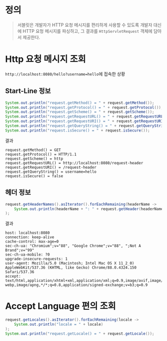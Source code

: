 # 정의
> 서블릿은 개발자가 HTTP 요청 메시지를 편리하게 사용할 수 있도록 개발자 대신에 HTTP 요청 메시지를 파싱하고, 그 결과를 `HttpServletRequest` 객체에 담아서 제공한다.

# Http 요청 메시지 조회

`http://localhost:8080/hello?username=hello`에 접속한 상황
## Start-Line 정보
```java
System.out.println("request.getMethod() = " + request.getMethod());
System.out.println("request.getProtocol() = " + request.getProtocol());
System.out.println("request.getScheme() = " + request.getScheme());
System.out.println("request.getRequestURL() = " + request.getRequestURL());
System.out.println("request.getRequestURI() = " + request.getRequestURI());    
System.out.println("request.getQueryString() = " + request.getQueryString());  
System.out.println("request.isSecure() = " + request.isSecure()); 
```
결과
```console
request.getMethod() = GET
request.getProtocol() = HTTP/1.1
request.getScheme() = http
request.getRequestURL() = http://localhost:8080/request-header
request.getRequestURI() = /request-header
request.getQueryString() = username=hello
request.isSecure() = false
```
## 헤더 정보
```java
request.getHeaderNames().asIterator().forEachRemaining(headerName -> 
	System.out.println(headerName + ": " + request.getHeader(headerName))
);
```
결과
```console
host: localhost:8080
connection: keep-alive
cache-control: max-age=0
sec-ch-ua: "Chromium";v="88", "Google Chrome";v="88", ";Not A Brand";v="99"
sec-ch-ua-mobile: ?0
upgrade-insecure-requests: 1
user-agent: Mozilla/5.0 (Macintosh; Intel Mac OS X 11_2_0) AppleWebKit/537.36 (KHTML, like Gecko) Chrome/88.0.4324.150 Safari/537.36
accept: text/html,application/xhtml+xml,application/xml;q=0.9,image/avif,image/ webp,image/apng,*/*;q=0.8,application/signed-exchange;v=b3;q=0.9
```
# Accept Language 편의 조회
```java
request.getLocales().asIterator().forEachRemaining(locale -> 
	System.out.println("locale = " + locale)
);
System.out.println("request.getLocale() = " + request.getLocale());
```